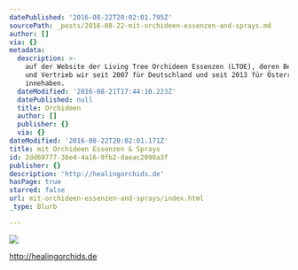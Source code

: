```yaml
---
datePublished: '2016-08-22T20:02:01.795Z'
sourcePath: _posts/2016-08-22-mit-orchideen-essenzen-and-sprays.md
author: []
via: {}
metadata:
  description: >-
    auf der Website der Living Tree Orchideen Essenzen (LTOE), deren Betreuung
    und Vertrieb wir seit 2007 für Deutschland und seit 2013 für Österreich
    innehaben.
  dateModified: '2016-08-21T17:44:10.223Z'
  datePublished: null
  title: Orchideen
  author: []
  publisher: {}
  via: {}
dateModified: '2016-08-22T20:02:01.171Z'
title: mit Orchideen Essenzen & Sprays
id: 2dd69777-36e4-4a16-9fb2-daeac2090a3f
publisher: {}
description: 'http://healingorchids.de'
hasPage: true
starred: false
url: mit-orchideen-essenzen-and-sprays/index.html
_type: Blurb

---
```

![](https://the-grid-user-content.s3-us-west-2.amazonaws.com/1e96f297-8296-4e7e-bdf4-bd8928521d86.jpg)

http://healingorchids.de